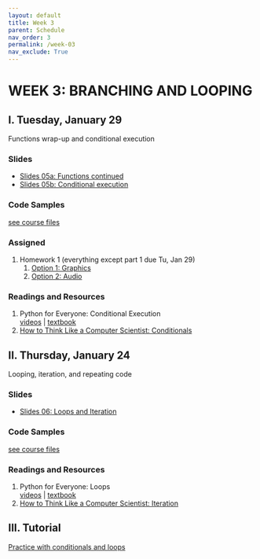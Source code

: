 ```yaml
---
layout: default
title: Week 3
parent: Schedule
nav_order: 3
permalink: /week-03
nav_exclude: True
---
```


# WEEK 3: BRANCHING AND LOOPING

## I. Tuesday, January 29
Functions wrap-up and conditional execution

### Slides
* <a href="https://docs.google.com/presentation/d/1AlCZ95Lcl4dyHeurjPjTJ4Z7ZaZcAn9Htnh7ZtNWTDk/edit?usp=sharing" target="blank">Slides 05a: Functions continued <i class="fas fa-external-link-alt"></i></a>
* <a href="https://docs.google.com/presentation/d/11tQqIa_i5_JtPZiyiFy6FjkpK8xLb8bg2sjvs96ua6g/edit?usp=sharing" target="blank">Slides 05b: Conditional execution <i class="fas fa-external-link-alt"></i></a>

### Code Samples
[see course files](/winter2019/course-files/lectures/)

### Assigned 
1. Homework 1 (everything except part 1 due Tu, Jan 29)
    1. [Option 1: Graphics](https://docs.google.com/document/d/1gg-lejsKe8fihtUsaEYC1I6zjBeWtKJRoCpKdLj8TJY/edit?usp=sharing)
    2. [Option 2: Audio](https://docs.google.com/document/d/1CJQSR8RVhv82PAg2b24oelNUZdmbQkuKuj58N9VeKP4/edit)
<!-- 2. Homework 2 released (due Tu, Feb 5) -->


### Readings and Resources
1. Python for Everyone: Conditional Execution<br>
[videos](https://www.py4e.com/lessons/logic) | [textbook](https://www.py4e.com/html3/03-conditional)
2. [How to Think Like a Computer Scientist: Conditionals](http://openbookproject.net/thinkcs/python/english3e/conditionals.html)

## II. Thursday, January 24
Looping, iteration, and repeating code

### Slides
* <a href="https://docs.google.com/presentation/d/1PKXI2ffM5oSGW-qXa-CYyvRhyeelh635cfoElx_kQgU/edit?usp=sharing" target="blank">Slides 06: Loops and Iteration <i class="fas fa-external-link-alt"></i></a>

### Code Samples
[see course files](/winter2019/course-files/lectures/)

### Readings and Resources
1. Python for Everyone: Loops<br>
[videos](https://www.py4e.com/lessons/loops) | [textbook](https://www.py4e.com/html3/05-iterations)
2. [How to Think Like a Computer Scientist: Iteration](http://openbookproject.net/thinkcs/python/english3e/iteration.html)


## III. Tutorial
[Practice with conditionals and loops](https://docs.google.com/document/d/1mqHKMTGpX6XN7r2_cQmavrnJbpS_M4owyc5FWshtwQo/edit?usp=sharing)